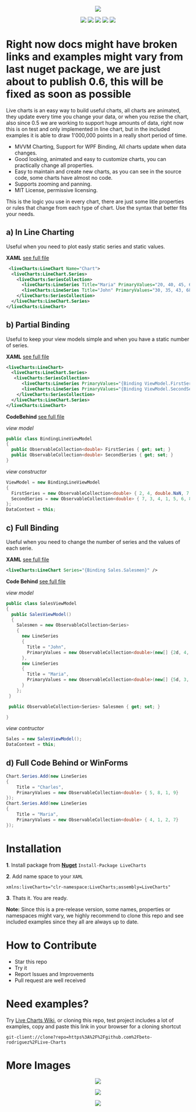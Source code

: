 
<p align="center">
  <img src="https://dl.dropboxusercontent.com/u/40165535/LiveCharts/live.png" />
</p>

<p align="center">
  <img src="https://dl.dropboxusercontent.com/u/40165535/LiveCharts/LineChart.gif" />
  <img src="https://dl.dropboxusercontent.com/u/40165535/LiveCharts/BarChart.gif" />
  <img src="https://dl.dropboxusercontent.com/u/40165535/LiveCharts/StackedBarChart.gif" />
  <img src="https://dl.dropboxusercontent.com/u/40165535/LiveCharts/PieChart.gif" />
  <img src="https://dl.dropboxusercontent.com/u/40165535/LiveCharts/ScatterChart.gif" />
</p>

# Right now docs might have broken links and examples might vary from last nuget package, we are just about to publish 0.6, this will be fixed as soon as possible

Live charts is an easy way to build useful charts, all charts are animated, they update every time you change your data, or when you rezise the chart, also since 0.5 we are working to support huge amounts of data, right now this is on test and only implemented in line chart, but in the included examples it is able to draw 1'000,000 points in a really short period of time.

 - MVVM Charting, Support for WPF Binding, All charts update when data changes.
 - Good looking, animated and easy to customize charts, you can practically change all properties.
 - Easy to maintain and create new charts, as you can see in the source code, some charts have almost no code.
 - Supports zooming and panning.
 - MIT License, permissive licensing.
 
This is the logic you use in every chart, there are just some litle properties or rules that change from each type of chart. Use the syntax that better fits your needs.

## a) In Line Charting 

Useful when you need to plot easly static series and static values.

**XAML** [see full file](https://github.com/beto-rodriguez/Live-Charts/blob/master/ChartsTest/Line%20Examples/BasicLine.xaml)
```xml
 <liveCharts:LineChart Name="Chart">
  <liveCharts:LineChart.Series>
    <liveCharts:SeriesCollection>
      <liveCharts:LineSeries Title="Maria" PrimaryValues="20, 40, 45, 60, 55, 60, 65, 70" />
      <liveCharts:LineSeries Title="John" PrimaryValues="30, 35, 43, 68, 65 ,70, 55, 60" />
    </liveCharts:SeriesCollection>
  </liveCharts:LineChart.Series>
</liveCharts:LineChart>
```

## b) Partial Binding

Useful to keep your view models simple and when you have a static number of series.

**XAML** [see full file](https://github.com/beto-rodriguez/Live-Charts/blob/master/ChartsTest/Line%20Examples/BindingLine.xaml)
```xml
<liveCharts:LineChart>
  <liveCharts:LineChart.Series>
   <liveCharts:SeriesCollection>
      <liveCharts:LineSeries PrimaryValues="{Binding ViewModel.FirstSeries}" />
      <liveCharts:LineSeries PrimaryValues="{Binding ViewModel.SecondSeries}" />
    </liveCharts:SeriesCollection>
  </liveCharts:LineChart.Series>
</liveCharts:LineChart>
```
**CodeBehind** [see full file](https://github.com/beto-rodriguez/Live-Charts/blob/master/ChartsTest/Line%20Examples/BindingLine.xaml.cs)

*view model*
```c#
public class BindingLineViewModel
{
  public ObservableCollection<double> FirstSeries { get; set; }
  public ObservableCollection<double> SecondSeries { get; set; }
}
```
*view constructor*
```c#
ViewModel = new BindingLineViewModel
{
  FirstSeries = new ObservableCollection<double> { 2, 4, double.NaN, 7, 8, 6, 2, 4, 2, 5 },
  SecondSeries = new ObservableCollection<double> { 7, 3, 4, 1, 5, 6, 8, 5, 1, 3 }
};
DataContext = this;
```

## c) Full Binding

Useful when you need to change the number of series and the values of each serie.

**XAML** [see full file](https://github.com/beto-rodriguez/Live-Charts/blob/master/ChartsTest/Line%20Examples/MvvmLine.xaml)
```xml
<liveCharts:LineChart Series="{Binding Sales.Salesmen}" />
```
**Code Behind** [see full file](https://github.com/beto-rodriguez/Live-Charts/blob/master/ChartsTest/Line%20Examples/MvvmLine.xaml.cs)

*view model*
```c#
public class SalesViewModel
{
  public SalesViewModel()
  {
    Salesmen = new ObservableCollection<Series>
    {
      new LineSeries
      {
        Title = "John",
        PrimaryValues = new ObservableCollection<double>(new[] {2d, 4, 7, 1, 5})
      },
      new LineSeries
      {
        Title = "Maria",
        PrimaryValues = new ObservableCollection<double>(new[] {5d, 3, 2, 4, 7})
      }
    };
 }

 public ObservableCollection<Series> Salesmen { get; set; }

}
```
*view contructor*
```c#
Sales = new SalesViewModel();
DataContext = this;
```

## d) Full Code Behind or WinForms

```c#
Chart.Series.Add(new LineSeries
{
    Title = "Charles",
    PrimaryValues = new ObservableCollection<double> { 5, 8, 1, 9}
});
Chart.Series.Add(new LineSeries
{
    Title = "Maria",
    PrimaryValues = new ObservableCollection<double> { 4, 1, 2, 7}
});
```

# Installation

**1**. Install package from [**Nuget**](https://www.nuget.org/packages/LiveCharts) `Install-Package LiveCharts`


**2**. Add name space to your `XAML` 
```
xmlns:liveCharts="clr-namespace:LiveCharts;assembly=LiveCharts"
```
**3**. Thats it. You are ready.

**Note:** Since this is a pre-release version, some names, properties or namespaces might vary, we highly recommend to clone this repo and see included examples since they all are always up to date.

# How to Contribute

* Star this repo
* Try it
* Report Issues and Improvements
* Pull request are well received

# Need examples?

Try [Live Charts Wiki](https://github.com/beto-rodriguez/Live-Charts/wiki), or cloning this repo, test project includes a lot of examples, copy and paste this link in your browser for a cloning shortcut
```
git-client://clone?repo=https%3A%2F%2Fgithub.com%2Fbeto-rodriguez%2FLive-Charts
```

# More Images

<p align="center">
<img src="https://dl.dropboxusercontent.com/u/40165535/LiveCharts/Tooltip.gif" />
</p>
<p align="center">
<img src="https://dl.dropboxusercontent.com/u/40165535/LiveCharts/multiseries.png" />
</p>
<p align="center">
<img src="https://dl.dropboxusercontent.com/u/40165535/LiveCharts/UiElements.png" />
</p>
